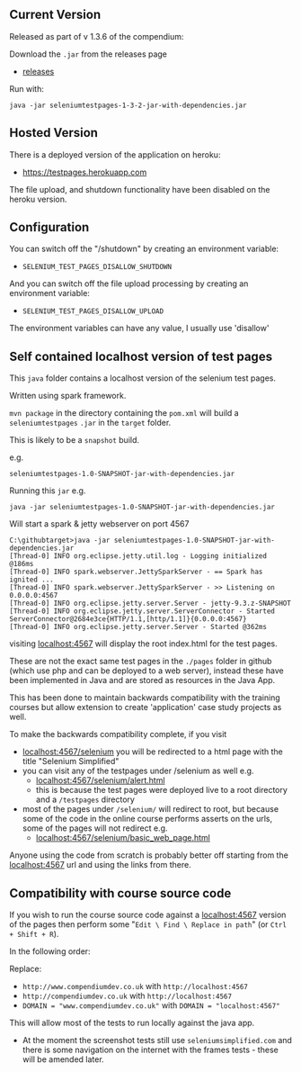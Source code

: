 ## Current Version

Released as part of v 1.3.6 of the compendium:

Download the `.jar` from the releases page

- [releases](https://github.com/eviltester/TestingApp/releases/tag/v1.3.6)

Run with:

`java -jar seleniumtestpages-1-3-2-jar-with-dependencies.jar`

## Hosted Version

There is a deployed version of the application on heroku:

- https://testpages.herokuapp.com

The file upload, and shutdown functionality have been disabled on the heroku version.

## Configuration

You can switch off the "/shutdown" by creating an environment variable:

- `SELENIUM_TEST_PAGES_DISALLOW_SHUTDOWN`

And you can switch off the file upload processing by creating an environment variable:

- `SELENIUM_TEST_PAGES_DISALLOW_UPLOAD`

The environment variables can have any value, I usually use 'disallow'


## Self contained localhost version of test pages

This `java` folder contains a localhost version of the selenium test pages.

Written using spark framework.

`mvn package` in the directory containing the `pom.xml` will build a `seleniumtestpages` `.jar` in the `target` folder.

This is likely to be a `snapshot` build.

e.g.

`seleniumtestpages-1.0-SNAPSHOT-jar-with-dependencies.jar`

Running this `jar` e.g. 

`java -jar seleniumtestpages-1.0-SNAPSHOT-jar-with-dependencies.jar`

Will start a spark & jetty webserver on port 4567

~~~~~~~~
C:\githubtarget>java -jar seleniumtestpages-1.0-SNAPSHOT-jar-with-dependencies.jar
[Thread-0] INFO org.eclipse.jetty.util.log - Logging initialized @186ms
[Thread-0] INFO spark.webserver.JettySparkServer - == Spark has ignited ...
[Thread-0] INFO spark.webserver.JettySparkServer - >> Listening on 0.0.0.0:4567
[Thread-0] INFO org.eclipse.jetty.server.Server - jetty-9.3.z-SNAPSHOT
[Thread-0] INFO org.eclipse.jetty.server.ServerConnector - Started ServerConnector@2684e3ce{HTTP/1.1,[http/1.1]}{0.0.0.0:4567}
[Thread-0] INFO org.eclipse.jetty.server.Server - Started @362ms
~~~~~~~~

visiting [localhost:4567](http://localhost:4567/) will display the root index.html for the test pages.

These are not the exact same test pages in the `./pages` folder in github (which use php and can be deployed to a web server), instead these have been implemented in Java and are stored as resources in the Java App.

This has been done to maintain backwards compatibility with the training courses but allow extension to create 'application' case study projects as well.

To make the backwards compatibility complete, if you visit

* [localhost:4567/selenium](http://localhost:4567/selenium) you will be redirected to a html page with the title "Selenium Simplified"
* you can visit any of the testpages under /selenium as well e.g.
    * [localhost:4567/selenium/alert.html](http://localhost:4567/selenium/alert.html)
	* this is because the test pages were deployed live to a root directory and a `/testpages` directory
* most of the pages under `/selenium/` will redirect to root, but because some of the code in the online course performs asserts on the urls, some of the pages will not redirect e.g.
    * [localhost:4567/selenium/basic_web_page.html](http://localhost:4567/selenium/basic_web_page.html)
	
	
Anyone using the code from scratch is probably better off starting from the [localhost:4567](http://localhost:4567/) url and using the links from there.

## Compatibility with course source code

If you wish to run the course source code against a [localhost:4567](http://localhost:4567/)  version of the pages then perform some "`Edit \ Find \ Replace in path`" (or `Ctrl + Shift + R`).

In the following order:

Replace:

* `http://www.compendiumdev.co.uk` with `http://localhost:4567`
* `http://compendiumdev.co.uk` with `http://localhost:4567`
* `DOMAIN = "www.compendiumdev.co.uk"` with `DOMAIN = "localhost:4567"`

This will allow most of the tests to run locally against the java app.

* At the moment the screenshot tests still use `seleniumsimplified.com` and there is some navigation on the internet with the frames tests - these will be amended later.

